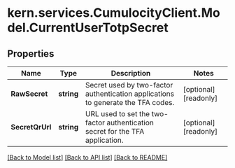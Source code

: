 
# kern.services.CumulocityClient.Model.CurrentUserTotpSecret

## Properties

Name | Type | Description | Notes
------------ | ------------- | ------------- | -------------
**RawSecret** | **string** | Secret used by two-factor authentication applications to generate the TFA codes. | [optional] [readonly] 
**SecretQrUrl** | **string** | URL used to set the two-factor authentication secret for the TFA application. | [optional] [readonly] 

[[Back to Model list]](../README.md#documentation-for-models)
[[Back to API list]](../README.md#documentation-for-api-endpoints)
[[Back to README]](../README.md)


